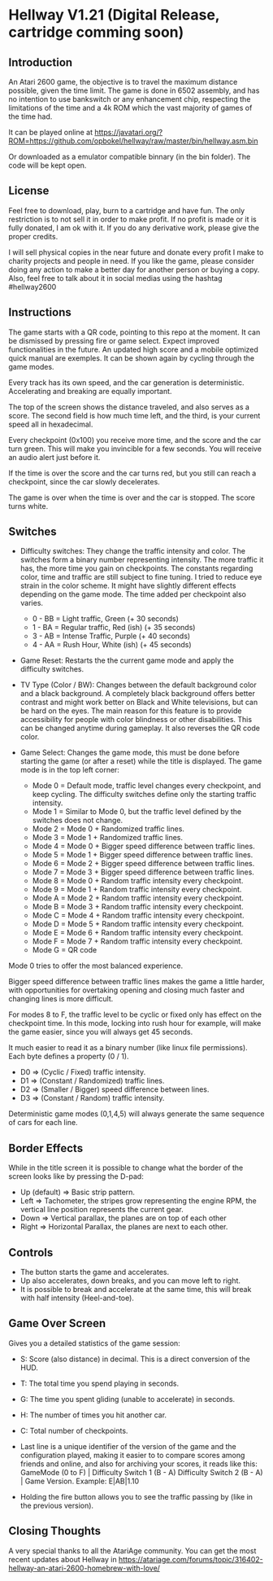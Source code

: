 # Hellway V1.21 (Digital Release, cartridge comming soon)

## Introduction
An Atari 2600 game, the objective is to travel the maximum distance possible, given the time limit. The game is done in 6502 assembly, and has no intention to use bankswitch or any enhancement chip, respecting the limitations of the time and a 4k ROM which the vast majority of games of the time had.

It can be played online at https://javatari.org/?ROM=https://github.com/opbokel/hellway/raw/master/bin/hellway.asm.bin

Or downloaded as a emulator compatible binnary (in the bin folder). The code will be kept open.

## License
Feel free to download, play, burn to a cartridge and have fun. The only restriction is to not sell it in order to make profit. If no profit is made or it is fully donated, I am ok with it. If you do any derivative work, please give the proper credits.

I will sell physical copies in the near future and donate every profit I make to charity projects and people in need. If you like the game, please consider doing any action to make a better day for another person or buying a copy. Also, feel free to talk about it in social medias using the hashtag #hellway2600

## Instructions
The game starts with a QR code, pointing to this repo at the moment. It can be dismissed by pressing fire or game select. Expect improved functionalities in the future. An updated high score and a mobile optimized quick manual are exemples. It can be shown again by cycling through the game modes.

Every track has its own speed, and the car generation is deterministic. Accelerating and breaking are equally important.

The top of the screen shows the distance traveled, and also serves as a score. The second field is how much time left, and the third, is your current speed all in hexadecimal.

Every checkpoint (0x100) you receive more time, and the score and the car turn green. This will make you invincible for a few seconds. You will receive an audio alert just before it.

If the time is over the score and the car turns red, but you still can reach a checkpoint, since the car slowly decelerates.

The game is over when the time is over and the car is stopped. The score turns white.

## Switches
* Difficulty switches: They change the traffic intensity and color. The switches form a binary number representing intensity. The more traffic it has, the more time you gain on checkpoints. The constants regarding color, time and traffic are still subject to fine tuning. I tried to reduce eye strain in the color scheme. It might have slightly different effects depending on the game mode. The time added per checkpoint also varies.
    * 0 - BB = Light traffic, Green (+ 30 seconds)
    * 1 - BA = Regular traffic, Red (ish) (+ 35 seconds)
    * 3 - AB = Intense Traffic, Purple (+ 40 seconds)
    * 4 - AA = Rush Hour, White (ish) (+ 45 seconds)
    
* Game Reset: Restarts the the current game mode and apply the difficulty switches.

* TV Type (Color / BW): Changes between the default background color and a black background. A completely black background offers better contrast and might work better on Black and White televisions, but can be hard on the eyes. The main reason for this feature is to provide accessibility for people with color blindness or other disabilities. This can be changed anytime during gameplay. It also reverses the QR code color.

* Game Select: Changes the game mode, this must be done before starting the game (or after a reset) while the title is displayed. The game mode is in the top left corner:
    * Mode 0 = Default mode, traffic level changes every checkpoint, and keep cycling. The difficulty switches define only the starting traffic intensity.
    * Mode 1 = Similar to Mode 0, but the traffic level defined by the switches does not change.
    * Mode 2 = Mode 0 + Randomized traffic lines.
    * Mode 3 = Mode 1 + Randomized traffic lines.
    * Mode 4 = Mode 0 + Bigger speed difference between traffic lines.
    * Mode 5 = Mode 1 + Bigger speed difference between traffic lines.
    * Mode 6 = Mode 2 + Bigger speed difference between traffic lines.
    * Mode 7 = Mode 3 + Bigger speed difference between traffic lines.
    * Mode 8 = Mode 0 + Random traffic intensity every checkpoint.
    * Mode 9 = Mode 1 + Random traffic intensity every checkpoint. 
    * Mode A = Mode 2 + Random traffic intensity every checkpoint.
    * Mode B = Mode 3 + Random traffic intensity every checkpoint.
    * Mode C = Mode 4 + Random traffic intensity every checkpoint.
    * Mode D = Mode 5 + Random traffic intensity every checkpoint. 
    * Mode E = Mode 6 + Random traffic intensity every checkpoint.
    * Mode F = Mode 7 + Random traffic intensity every checkpoint.
    * Mode G = QR code

Mode 0 tries to offer the most balanced experience.

Bigger speed difference between traffic lines makes the game a little harder, with opportunities for overtaking opening and closing much faster and changing lines is more difficult. 

For modes 8 to F, the traffic level to be cyclic or fixed only has effect on the checkpoint time. In this mode, locking into rush hour for example, will make the game easier, since you will always get 45 seconds.

It much easier to read it as a binary number (like linux file permissions). Each byte defines a property (0 / 1).

* D0 => (Cyclic / Fixed) traffic intensity.
* D1 => (Constant / Randomized) traffic lines.
* D2 => (Smaller / Bigger) speed difference between lines.
* D3 => (Constant / Random) traffic intensity.

Deterministic game modes (0,1,4,5) will always generate the same sequence of cars for each line.

## Border Effects
While in the title screen it is possible to change what the border of the screen looks like by pressing the D-pad:
* Up (default) => Basic strip pattern.
* Left => Tachometer, the stripes grow representing the engine RPM, the vertical line position represents the current gear.
* Down => Vertical parallax, the planes are on top of each other
* Right => Horizontal Parallax, the planes are next to each other.

 
## Controls
* The button starts the game and accelerates.
* Up also accelerates, down breaks, and you can move left to right.
* It is possible to break and accelerate at the same time, this will break with half intensity (Heel-and-toe).

## Game Over Screen
Gives you a detailed statistics of the game session:
* S: Score (also distance) in decimal. This is a direct conversion of the HUD.
* T: The total time you spend playing in seconds.
* G: The time you spent gliding (unable to accelerate) in seconds.
* H: The number of times you hit another car.
* C: Total number of checkpoints.
* Last line is a unique identifier of the version of the game and the configuration played, making it easier to to compare scores among friends and online, and also for archiving your scores, it reads like this:
GameMode (0 to F) | Difficulty Switch 1 (B - A) Difficulty Switch 2 (B - A) | Game Version. 
Example: E|AB|1.10

* Holding the fire button allows you to see the traffic passing by (like in the previous version).


## Closing Thoughts
A very special thanks to all the AtariAge community. You can get the most recent updates about Hellway in https://atariage.com/forums/topic/316402-hellway-an-atari-2600-homebrew-with-love/


